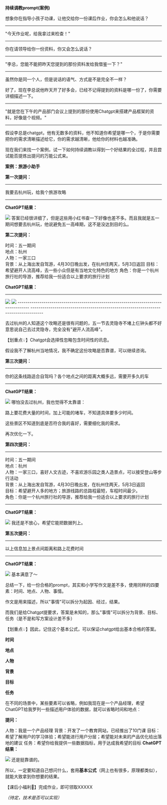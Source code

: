 **持续调教prompt(案例)**

想象你在指导小孩子功课，让他交给你一份课后作业，你会怎么和他说话？

  -----------------------------------------------------------------------
  "今天作业呢，给我拿过来检查！"

  -----------------------------------------------------------------------

你在请领导给你一份资料，你又会怎么说话？

  -----------------------------------------------------------------------
  "李总，您能不能把昨天您提到的那份资料发给我借鉴一下？"

  -----------------------------------------------------------------------

虽然你是同一个人，但是说话的语气、方式是不是完全不一样？

好了，现在李总说他昨天开了好多会，已经不记得提到的资料是哪一份了，你需要详细描述一下。

  -----------------------------------------------------------------------------------------
  "就是您在下午的产品部门会议上提到的那份使用Chatgpt来搭建产品框架的资料，好像是个视频。"

  -----------------------------------------------------------------------------------------

假设李总是chatgpt，他有无数多的资料，他不知道你希望是哪一个，于是你需要把你的需求清晰描述给它，你的需求越清晰，他给你的材料也越准确。

现在我们来找一个案例，试一下如何持续调教以得到一个好结果的全过程，并且尝试能否提炼出提问的万能公式来。

**案例：旅游小助手**

**第一次提问：**

  -----------------------------------------------------------------------
  我要去杭州玩，给我个旅游攻略

  -----------------------------------------------------------------------

**ChatGPT结果：**

![](../img/folder2/持续调教prompt/image1.png)
答案已经很详细了，但是这些用小红书查一下好像也差不多。而且我就是五一期间想要去杭州玩，他说避免五一高峰期，这不是没达到目的么。

**第二次提问：**

时间：五一期间                                                       
地点：杭州                                                           
人物：一家三口                                                 
背景：从上海出发自驾游，4月30日晚出发，在杭州住两天，5月3日返回 
目标：希望避开人流高峰，去一些小众但是有当地文化特色的地方 
角色：你是一个杭州旅行社的导游，推荐给我一份适合以上要求的旅行计划 

**ChatGPT结果：**

  ------------------------------------------------------------------------------------ ------------------------------------------------------------------------------------
  ![](../img/folder2/持续调教prompt/image2.png)
  ![](../img/folder2/持续调教prompt/image3.png)  ------------------------------------------------------------------------------------ ------------------------------------------------------------------------------------

去过杭州的人知道这个攻略还是很有问题的，五一节去灵隐寺不堵上仨钟头都不好意思说自己去过灵隐寺，完全没有"避开人流高峰"。

【划重点💡】Chatgpt会选择性忽略包含时间性的讯息。

假设我不了解杭州当地情况，我不确定这份攻略是否靠谱，可以继续咨询。

**第三次提问：**

  -----------------------------------------------------------------------
  你的这条线路适合自驾吗？各个地点之间的距离大概多远，需要开多久的车

  -----------------------------------------------------------------------

**ChatGPT结果：**

![](../img/folder2/持续调教prompt/image4.png)
哪怕没去过杭州，我也觉得不太靠谱：

路上要花费大量的时间，加上可能的堵车，不知道具体要多少时间。

这些景区不知道到底是否符合我的喜好，需要细化我的需求。

再次优化一下。

**第四次提问：**

  ---------------------------------------------------------------------------------
  时间：五一期间\
  地点：杭州\
  人物：一家三口，喜好人文古迹，不喜欢游乐园之类人造景点，可以接受登山等步行活动\
  背景：从上海出发自驾游，4月30日晚出发，在杭州住两天，5月3日返回\
  目标：希望避开人多的地方；旅游线路的总路程最短，车程时间最少。\
  角色：你是一个杭州旅行社的导游，推荐给我一份适合以上要求的旅行计划

  ---------------------------------------------------------------------------------

**ChatGPT结果：**

![](../img/folder2/持续调教prompt/image5.png)
我还是不放心，希望它能把数据列上。

**第五次提问：**

  -----------------------------------------------------------------------
  以上信息加上景点间距离和路上花费时间

  -----------------------------------------------------------------------

**ChatGPT结果：**

![](../img/folder2/持续调教prompt/image6.png)
基本满意了～

总结一下，给一份合格的prompt，其实和小学写作文是差不多，使用同样的四要素：时间、地点、人物、事情。

作文是用来描述，所以"事情"可以拆分为起因、经过，结果。

而我们是给Chatgpt提要求，答案是未知的，那么"事情"可以拆分为背景、目标、任务（是不是和写方案设计差不多）

【划重点💡】因此，记住这个基本公式，可以保证chatgpt给出基本合格的答案。

**时间**

**地点**

**人物**

**背景**

**目标**

**任务**

在不同的场景中，某些要素可以省略，例如我现在是一个产品经理，希望ChatGPT给我罗列一些描述用户体验的数据，就可以省略时间和地点：

**提问：**

人物：我是一个产品经理 
背景：开发了一个教育网站，已经推出了10门课
目标：希望了解用户的学习体验；希望能进行用户分层；希望能对未来的产品优化给出落地的建议        任务：希望你给我提供一些数据指标，用于达成我希望的目标
**ChatGPT结果：**

![](../img/folder2/持续调教prompt/image7.png)
还是挺靠谱的。

所以，一定要知道自己想问什么，套用**基本公式**（网上也有很多，原理都类似），就能大致拿到你想要的结果。

【课后小福利🌹】完成作业，即可领取XXXXX

*（待定，技术是否可以实现）*
